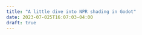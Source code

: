 ```yaml
---
title: "A little dive into NPR shading in Godot"
date: 2023-07-025T16:07:03-04:00
draft: true
---
```


